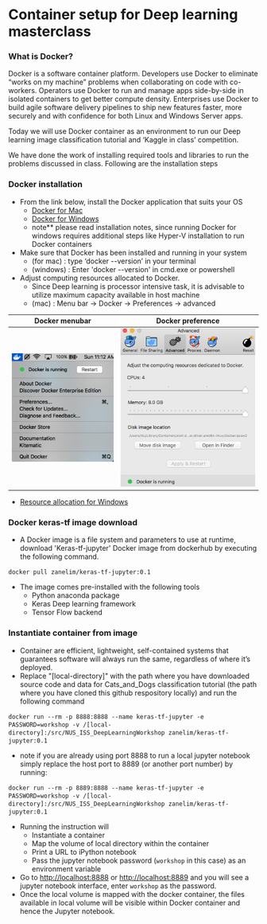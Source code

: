 # Container setup for Deep learning masterclass

### What is Docker?

Docker is a  software container platform. Developers use Docker to eliminate “works on my machine” problems when collaborating on code with co-workers. Operators use Docker to run and manage apps side-by-side in isolated containers to get better compute density. Enterprises use Docker to build agile software delivery pipelines to ship new features faster, more securely and with confidence for both Linux and Windows Server apps.

Today we will use Docker container  as an environment to run our Deep learning  image classification tutorial and ‘Kaggle in class’ competition.

We have done the work of installing required tools and libraries to run the problems discussed in class. Following are the installation steps

### Docker installation 
* From the link below, install the Docker application that suits your OS
	* [Docker for Mac](https://docs.docker.com/docker-for-mac/install/#install-and-run-docker-for-mac)
	* [Docker for Windows](https://docs.docker.com/docker-for-windows/install/)
	* note** please read installation notes, since running Docker for windows requires additional steps like Hyper-V installation to run Docker containers
* Make sure that Docker has been installed and running in your system
	* (for mac) : type ‘docker --version’ in your terminal
	* (windows) : Enter 'docker --version' in cmd.exe or powershell
* Adjust computing resources allocated to Docker.
	* Since Deep learning is processor intensive task, it is advisable to utilize maximum capacity available in host machine
	* (mac) : Menu bar -> Docker -> Preferences -> advanced

Docker menubar           |  Docker preference
:-------------------------:|:-------------------------:
![Check in readme images](/readme_images/menubar-docker.png?raw=true "docker menubar") |![Check in readme images](/readme_images/docker-preference.png?raw=true "Docker preference")
* [Resource allocation for Windows](https://docs.docker.com/docker-for-windows/#shared-drives) 


### Docker keras-tf image download
* A Docker image is a file system and parameters to use at runtime, download 'Keras-tf-jupyter' Docker image from dockerhub by executing the following command.

```
docker pull zanelim/keras-tf-jupyter:0.1
```
* The image comes pre-installed with the following tools
	* Python anaconda package 
	* Keras Deep learning framework
	* Tensor Flow backend

### Instantiate container from image
* Container are efficient, lightweight, self-contained systems that guarantees software will always run the same, regardless of where it’s deployed.
* Replace "[local-directory]" with the path where you have downloaded source code and data for Cats_and_Dogs classification tutorial (the path where you have cloned this github respository locally) and run the following command

```
docker run --rm -p 8888:8888 --name keras-tf-jupyter -e PASSWORD=workshop -v /[local-directory]:/src/NUS_ISS_DeepLearningWorkshop zanelim/keras-tf-jupyter:0.1
```
* note if you are already using port 8888 to run a local jupyter notebook simply replace the host port to 8889 (or another port number) by running:
```
docker run --rm -p 8889:8888 --name keras-tf-jupyter -e PASSWORD=workshop -v /[local-directory]:/src/NUS_ISS_DeepLearningWorkshop zanelim/keras-tf-jupyter:0.1
```
* Running the instruction will 
	* Instantiate a container
	* Map the volume of local directory within the container 
	* Print a URL to iPython notebook
	* Pass the jupyter notebook password (`workshop` in this case) as an environment variable
* Go to [http://localhost:8888](http://localhost:8888) or [http://localhost:8889](http://localhost:8889) and you will see a jupyter notebook interface, enter `workshop` as the password.
* Once the local volume is mapped with the docker container, the files available in local volume will be visible within Docker container and hence the Jupyter notebook.